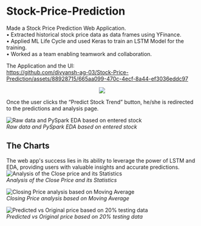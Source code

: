 # Stock-Price-Prediction
Made a Stock Price Prediction Web Application.<br>
• Extracted historical stock price data as data frames using YFinance.<br>
• Applied ML Life Cycle and used Keras to train an LSTM Model for the
training.<br>
• Worked as a team enabling teamwork and collaboration.<br>

The Application and the UI: <br>
https://github.com/divyansh-ag-03/Stock-Price-Prediction/assets/88928715/665aa099-470c-4ecf-8a44-ef3036eddc97
<p align="center">
  <img src="https://github.com/divyansh-ag-03/Stock-Price-Prediction/assets/88928715/665aa099-470c-4ecf-8a44-ef3036eddc97">
</p>

Once the user clicks the “Predict Stock Trend” button, he/she is redirected to the predictions and analysis page. <br>

![Raw data and PySpark EDA based on entered stock](https://github.com/divyansh-ag-03/Stock-Price-Prediction/assets/88928715/65d0c54a-a967-4c23-980b-598eb7ff32ec) <br>
*Raw data and PySpark EDA based on entered stock*

## The Charts 

The web app's success lies in its ability to leverage the power of LSTM and EDA, providing users with valuable insights and accurate predictions. <br>
![Analysis of the Close price and its Statistics](https://github.com/divyansh-ag-03/Stock-Price-Prediction/assets/88928715/5b9b4744-3ec8-4748-b119-b8bf0eb35876) <br>
*Analysis of the Close Price and its Statistics*

![Closing Price analysis based on Moving Average](https://github.com/divyansh-ag-03/Stock-Price-Prediction/assets/88928715/66a4f978-4a56-497b-b26c-0ab1d9e5c59b) <br>
*Closing Price analysis based on Moving Average*

![Predicted vs Original price based on 20% testing data](https://github.com/divyansh-ag-03/Stock-Price-Prediction/assets/88928715/e5a5bdd7-2dbf-4913-8464-827f307dd833) <br>
*Predicted vs Original price based on 20% testing data*
